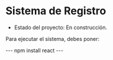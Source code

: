  <h1> Sistema de Registro</h1>

 - Estado del proyecto: En construcción.

Para ejecutar el sistema, debes poner:

--- npm install react ---
